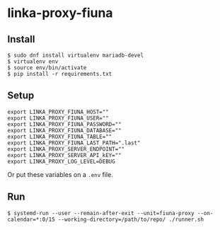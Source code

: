 # linka-proxy-fiuna

## Install

```
$ sudo dnf install virtualenv mariadb-devel
$ virtualenv env
$ source env/bin/activate
$ pip install -r requirements.txt
```

## Setup

```
export LINKA_PROXY_FIUNA_HOST=""
export LINKA_PROXY_FIUNA_USER=""
export LINKA_PROXY_FIUNA_PASSWORD=""
export LINKA_PROXY_FIUNA_DATABASE=""
export LINKA_PROXY_FIUNA_TABLE=""
export LINKA_PROXY_FIUNA_LAST_PATH=".last"
export LINKA_PROXY_SERVER_ENDPOINT=""
export LINKA_PROXY_SERVER_API_kEY=""
export LINKA_PROXY_LOG_LEVEL=DEBUG
```

Or put these variables on a `.env` file.

## Run

```
$ systemd-run --user --remain-after-exit --unit=fiuna-proxy --on-calendar=*:0/15 --working-directory=/path/to/repo/ ./runner.sh
```

